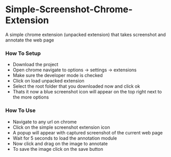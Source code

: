 # Simple-Screenshot-Chrome-Extension
A simple chrome extension (unpacked extension) that takes screenshot and annotate the web page

### How To Setup
- Download the project
- Open chrome navigate to options -> settings -> extensions
- Make sure the developer mode is checked
- Click on load unpacked extension
- Select the root folder that you downloaded now and click ok
- Thats it now a blue screenshot icon will appear on the top right next to the more options

### How To Use
- Navigate to any url on chrome
- Click on the simple screenshot extension icon
- A popup will appear with captured screenshot of the current web page
- Wait for 5 seconds to load the annotation module
- Now click and drag on the image to annotate
- To save the image click on the save button
